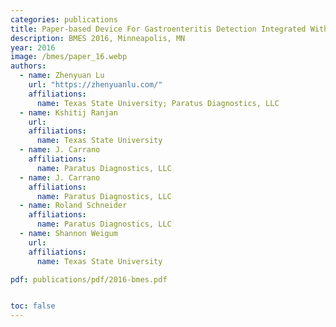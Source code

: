 ```yaml
---
categories: publications
title: Paper-based Device For Gastroenteritis Detection Integrated With Sample Preparation Cartridge
description: BMES 2016, Minneapolis, MN
year: 2016
image: /bmes/paper_16.webp
authors:
  - name: Zhenyuan Lu
    url: "https://zhenyuanlu.com/"
    affiliations:
      name: Texas State University; Paratus Diagnostics, LLC
  - name: Kshitij Ranjan
    url:
    affiliations:
      name: Texas State University
  - name: J. Carrano
    affiliations:
      name: Paratus Diagnostics, LLC
  - name: J. Carrano
    affiliations:
      name: Paratus Diagnostics, LLC
  - name: Roland Schneider
    affiliations:
      name: Paratus Diagnostics, LLC
  - name: Shannon Weigum
    url:
    affiliations:
      name: Texas State University

pdf: publications/pdf/2016-bmes.pdf


toc: false
---
```

